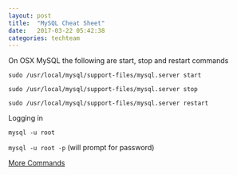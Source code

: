 ```yaml
---
layout: post
title:  "MySQL Cheat Sheet"
date:   2017-03-22 05:42:38
categories: techteam
---
```



On OSX MySQL the following are start, stop and restart commands

 `sudo /usr/local/mysql/support-files/mysql.server start`

 `sudo /usr/local/mysql/support-files/mysql.server stop`

 `sudo /usr/local/mysql/support-files/mysql.server restart`


Logging in

`mysql -u root`

`mysql -u root -p` (will prompt for password)




[More Commands](https://gist.github.com/hofmannsven/9164408)
